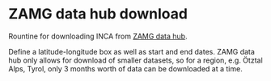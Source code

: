 # ZAMG data hub download
Rountine for downloading INCA from [ZAMG data hub](https://data.hub.zamg.ac.at/).

Define a latitude-longitude box as well as start and end dates. ZAMG data hub only allows for download of smaller datasets, so for a region, e.g. Ötztal Alps, Tyrol, only 3 months worth of data can be downloaded at a time.
